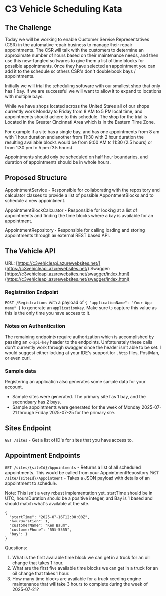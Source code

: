 # C3 Vehicle Scheduling Kata

## The Challenge
Today we will be working to enable Customer Service Representatives (CSR) in the automative repair business to manage their repair appointments. The CSR will talk with the customers to determine an approximate number of hours based on their maintenance needs, and then use this new-fangled softwares to give them a list of time blocks for possible appointments. Once they have selected an appointment you can add it to the schedule so others CSR's don't double book bays / appointments.

Initially we will trial the scheduling software with our smallest shop that only has 1 bay. If we are successful we will want to allow it to expand to locations with multiple bays.

While we have shops located across the United States all of our shops currently work Monday to Friday from 8 AM to 5 PM local time, and appointments should adhere to this schedule. The shop for the trial is Located in the Greater Cincinnati Area which is in the Eastern Time Zone.

For example if a site has a single bay, and has one appointments from 8 am with 1 hour duration and another from 11:30 with 2 hour duration the resulting available blocks would be from 9:00 AM to 11:30 (2.5 hours) or from 1:30 pm to 5 pm (3.5 hours).

Appointments should only be scheduled on half hour boundaries, and duration of appointments should be in whole hours. 

## Proposed Structure
AppointmentService - Responsible for collaborating with the repository and calculator classes to provide a list of possible AppointmentBlocks and to schedule a new appointment.

AppointmentBlockCalculator - Responsible for looking at a list of appointments and finding the time blocks where a bay is available for an appointment. 

AppointmentRepository - Responsible for calling loading and storing appointments through an external REST based API.

## The Vehicle API
URL: [https://c3vehicleapi.azurewebsites.net/](https://c3vehicleapi.azurewebsites.net/)
Swagger: [https://c3vehicleapi.azurewebsites.net/swagger/index.html](https://c3vehicleapi.azurewebsites.net/swagger/index.html)

### Registration Endpoint
`POST /Registrations` with a payload of `{ "applicationName": "Your App name" }` to generate an `applicationKey`. Make sure to capture this value as this is the only time you have access to it.

### Notes on Authentication
The remaining endpoints require authorization which is accomplished by passing an `x-api-key` header to the endpoints. Unfortunately these calls don't currently work through swagger since the header isn't able to be set. I would suggest either looking at your IDE's support for `.http` files, PostMan, or even curl.

### Sample data
Registering an application also generates some sample data for your account.
* Sample sites were generated. The primary site has 1 bay, and the secondsary has 2 bays.
* Sample appointments were generated for the week of Monday 2025-07-21 through Friday 2025-07-25 for the primary site.

## Sites Endpoint
`GET /sites` - Get a list of ID's for sites that you have access to.

## Appointment Endpoints
`GET /sites/{siteId}/Appointments` - Returns a list of all scheduled appointments. This would be called from your AppointmentRepository
`POST /site/{siteId}/Appointment` - Takes a JSON payload with details of an appointment to schedule. 

Note: This isn't a very robust implementation yet. startTime should be in UTC, hoursDuration should be a positive integer, and Bay is 1 based and should match what's available at the site.

```
{
  "startTime": "2025-07-16T12:00:00Z",
  "hourDuration": 1,
  "customerName": "Ken Baum",
  "customerPhone": "555-5555",
  "bay": 1
}
```

Questions:
1. What is the first available time block we can get in a truck for an oil change that takes 1 hour.
1. What are the first five available time blocks we can get in a truck for an oil change that takes 1 hour.
1. How many time blocks are available for a truck needing engine maintenance that will take 3 hours to complete during the week of 2025-07-21?